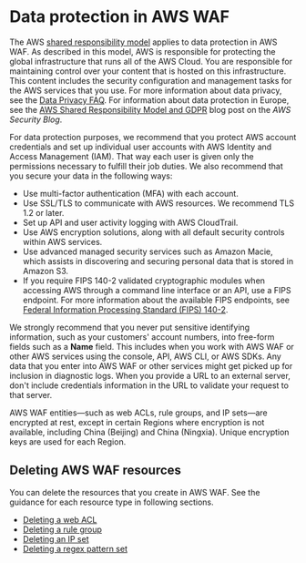 # Data protection in AWS WAF<a name="data-protection"></a>

The AWS [shared responsibility model](http://aws.amazon.com/compliance/shared-responsibility-model/) applies to data protection in AWS WAF\. As described in this model, AWS is responsible for protecting the global infrastructure that runs all of the AWS Cloud\. You are responsible for maintaining control over your content that is hosted on this infrastructure\. This content includes the security configuration and management tasks for the AWS services that you use\. For more information about data privacy, see the [Data Privacy FAQ](http://aws.amazon.com/compliance/data-privacy-faq)\. For information about data protection in Europe, see the [AWS Shared Responsibility Model and GDPR](http://aws.amazon.com/blogs/security/the-aws-shared-responsibility-model-and-gdpr/) blog post on the *AWS Security Blog*\.

For data protection purposes, we recommend that you protect AWS account credentials and set up individual user accounts with AWS Identity and Access Management \(IAM\)\. That way each user is given only the permissions necessary to fulfill their job duties\. We also recommend that you secure your data in the following ways:
+ Use multi\-factor authentication \(MFA\) with each account\.
+ Use SSL/TLS to communicate with AWS resources\. We recommend TLS 1\.2 or later\.
+ Set up API and user activity logging with AWS CloudTrail\.
+ Use AWS encryption solutions, along with all default security controls within AWS services\.
+ Use advanced managed security services such as Amazon Macie, which assists in discovering and securing personal data that is stored in Amazon S3\.
+ If you require FIPS 140\-2 validated cryptographic modules when accessing AWS through a command line interface or an API, use a FIPS endpoint\. For more information about the available FIPS endpoints, see [Federal Information Processing Standard \(FIPS\) 140\-2](http://aws.amazon.com/compliance/fips/)\.

We strongly recommend that you never put sensitive identifying information, such as your customers' account numbers, into free\-form fields such as a **Name** field\. This includes when you work with AWS WAF or other AWS services using the console, API, AWS CLI, or AWS SDKs\. Any data that you enter into AWS WAF or other services might get picked up for inclusion in diagnostic logs\. When you provide a URL to an external server, don't include credentials information in the URL to validate your request to that server\.

AWS WAF entities—such as web ACLs, rule groups, and IP sets—are encrypted at rest, except in certain Regions where encryption is not available, including China \(Beijing\) and China \(Ningxia\)\. Unique encryption keys are used for each Region\. 

## Deleting AWS WAF resources<a name="deleting-resources"></a>

You can delete the resources that you create in AWS WAF\. See the guidance for each resource type in following sections\.
+ [Deleting a web ACL](web-acl-deleting.md)
+ [Deleting a rule group](waf-rule-group-deleting.md)
+ [Deleting an IP set](waf-ip-set-deleting.md)
+ [Deleting a regex pattern set](waf-regex-pattern-set-deleting.md)